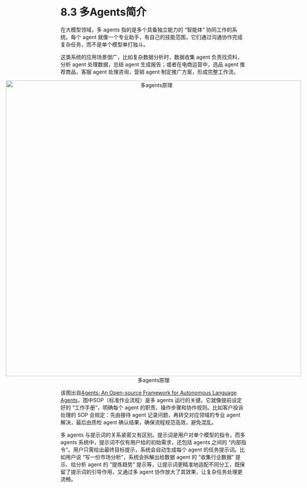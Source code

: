 # 8.3 多Agents简介

在大模型领域，多 agents 指的是多个具备独立能力的 “智能体” 协同工作的系统。每个 agent 就像一个专业助手，有自己的技能范围，它们通过沟通协作完成复杂任务，而不是单个模型单打独斗。

这类系统的应用场景很广，比如复杂数据分析时，数据收集 agent 负责找资料，分析 agent 处理数据，总结 agent 生成报告；或者在电商运营中，选品 agent 推荐商品，客服 agent 处理咨询，营销 agent 制定推广方案，形成完整工作流。

<div style="display:flex;justify-content:center;">
  <figure style="text-align:center;margin:0;">
    <img src="./picture/multi_agents.png" style="width:800px;" alt="多agents原理">
    <figcaption>多agents原理</figcaption>
  </figure>
</div>



该图出自[Agents: An Open-source Framework for Autonomous Language Agents](https://arxiv.org/pdf/2309.07870v3)，图中SOP（标准作业流程）是多 agents 运行的关键。它就像提前设定好的 “工作手册”，明确每个 agent 的职责、操作步骤和协作规则。比如客户投诉处理的 SOP 会规定：先由接待 agent 记录问题，再转交对应领域的专业 agent 解决，最后由质检 agent 确认结果，确保流程规范高效，避免混乱。

多 agents 与提示词的关系紧密又有区别。提示词是用户对单个模型的指令，而多 agents 系统中，提示词不仅有用户给的初始需求，还包括 agents 之间的 “内部指令”。用户只需给出最终目标提示，系统会自动生成每个 agent 的任务提示词。比如用户说 “写一份市场分析”，系统会拆解出给数据 agent 的 “收集行业数据” 提示、给分析 agent 的 “提炼趋势” 提示等，让提示词更精准地适配不同分工，既保留了提示词的引导作用，又通过多 agent 协作放大了其效果，让复杂任务处理更流畅。



